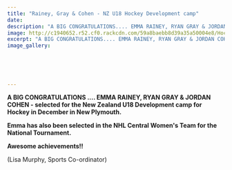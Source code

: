 ```yaml
---
title: "Rainey, Gray & Cohen - NZ U18 Hockey Development camp"
date: 
description: "A BIG CONGRATULATIONS.... EMMA RAINEY, RYAN GRAY & JORDAN COHEN - selected for the New Zealand U18 Development camp for Hockey..."
image: http://c1940652.r52.cf0.rackcdn.com/59a8baebb8d39a35a50004e8/Hockey-NZ-Image.jpg
excerpt: "A BIG CONGRATULATIONS.... EMMA RAINEY, RYAN GRAY & JORDAN COHEN - selected for the New Zealand U18 Development camp for Hockey in December in New Plymouth."
image_gallery:
    
    
    
    
    
---
```


<p><strong>A BIG CONGRATULATIONS .... EMMA RAINEY, RYAN GRAY &amp; JORDAN COHEN - selected for the New Zealand U18 Development camp for Hockey in December in New Plymouth. </strong></p>
<p><strong>Emma has also been selected in the NHL Central Women's Team for the National Tournament. </strong></p>
<p><strong>Awesome achievements!!</strong></p>
<p><span>(Lisa Murphy, Sports Co-ordinator)</span></p>


